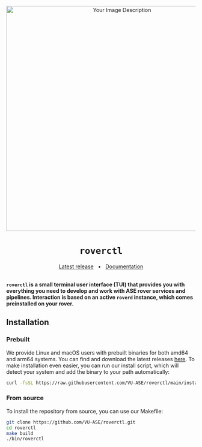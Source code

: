 <p align="center">
  <img src="https://github.com/user-attachments/assets/34a539f0-e8ac-4e8b-b0f9-45c348df25b5" alt="Your Image Description" width="600">
</p>


<h1 align="center"><code>roverctl</code></h1>
<div align="center">
  <a href="https://github.com/VU-ASE/roverctl/releases/latest">Latest release</a>
  <span>&nbsp;&nbsp;•&nbsp;&nbsp;</span>
  <a href="https://ase.vu.nl/docs/category/roverctl">Documentation</a>
  <br />
</div>
<br/>

**`roverctl` is a small terminal user interface (TUI) that provides you with everything you need to develop and work with ASE rover services and pipelines. Interaction is based on an active `roverd` instance, which comes preinstalled on your rover.**

## Installation

### Prebuilt
We provide Linux and macOS users with prebuilt binaries for both amd64 and arm64 systems. You can find and download the latest releases [here](https://github.com/VU-ASE/roverctl/releases/latest). To make installation even easier, you can run our install script, which will detect your system and add the binary to your path automatically:

```bash
curl -fsSL https://raw.githubusercontent.com/VU-ASE/roverctl/main/install.sh | bash
```

### From source

To install the repository from source, you can use our Makefile:
```bash
git clone https://github.com/VU-ASE/roverctl.git
cd roverctl
make build
./bin/roverctl
```
